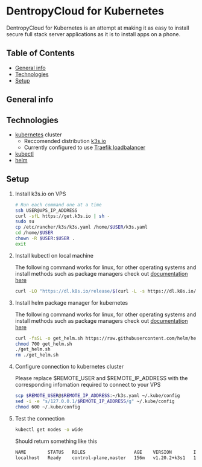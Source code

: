 # DentropyCloud for Kubernetes

DentropyCloud for Kubernetes is an attempt at making it as easy to install secure full stack server applications as it is to install apps on a phone.

## Table of Contents

* [General info](##General-info)
* [Technologies](##Technologies)
* [Setup](##Setup)

## General info



## Technologies

* [kubernetes](https://kubernetes.io/docs/home/) cluster
    * Reccomended distribution [k3s.io](https://k3s.io/)
    * Currently configured to use [Traefik loadbalancer](https://doc.traefik.io/traefik/v1.7/user-guide/kubernetes/)
* [kubectl](https://kubernetes.io/docs/tasks/tools/install-kubectl/)
* [helm](https://helm.sh/docs/intro/install/)

## Setup

1. Install k3s.io on VPS

    ``` bash
    # Run each command one at a time
    ssh USER@VPS_IP_ADDRESS
    curl -sfL https://get.k3s.io | sh -
    sudo su
    cp /etc/rancher/k3s/k3s.yaml /home/$USER/k3s.yaml
    cd /home/$USER
    chown -R $USER:$USER .
    exit
    ```

2. Install kubectl on local machine

    The following command works for linux, for other operating systems and install methods such as package managers check out [documentation here](https://kubernetes.io/docs/tasks/tools/install-kubectl/)

    ``` bash
    curl -LO "https://dl.k8s.io/release/$(curl -L -s https://dl.k8s.io/release/stable.txt)/bin/linux/amd64/kubectl"
    ```

3. Install helm package manager for kubernetes

    The following command works for linux, for other operating systems and install methods such as package managers check out [documentation here](https://helm.sh/docs/intro/install/)
    
    ``` bash
    curl -fsSL -o get_helm.sh https://raw.githubusercontent.com/helm/helm/master/scripts/get-helm-3
    chmod 700 get_helm.sh
    ./get_helm.sh
    rm ./get_helm.sh
    ```

4. Configure connection to kubernetes cluster

    Please replace $REMOTE_USER and $REMOTE_IP_ADDRESS with the corresponding infomation required to connect to your VPS
    ``` bash
    scp $REMOTE_USER@$REMOTE_IP_ADDRESS:~/k3s.yaml ~/.kube/config
    sed -i -e "s/127.0.0.1/$REMOTE_IP_ADDRESS/g" ~/.kube/config
    chmod 600 ~/.kube/config
    ```

5. Test the connection

    ``` bash
    kubectl get nodes -o wide
    ```

    Should return something like this

    ``` bash
    NAME        STATUS   ROLES                  AGE    VERSION        INTERNAL-IP      EXTERNAL-IP   OS-IMAGE             KERNEL-VERSION     CONTAINER-RUNTIME
    localhost   Ready    control-plane,master   156m   v1.20.2+k3s1   172.105.22.152   <none>        Ubuntu 20.04.1 LTS   5.4.0-65-generic   containerd://1.4.3-k3s1
    ```
